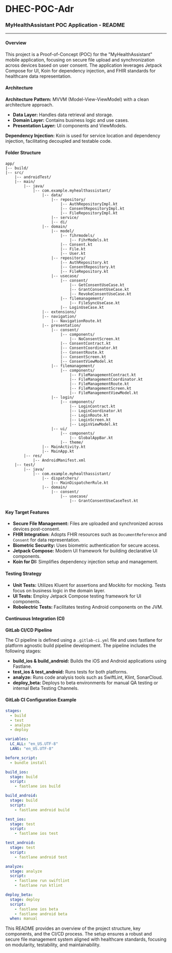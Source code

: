 # DHEC-POC-Adr
### MyHealthAssistant POC Application - README

---

#### Overview   

This project is a Proof-of-Concept (POC) for the "MyHealthAssistant" mobile application, focusing on secure file upload and synchronization across devices based on user consent. The application leverages Jetpack Compose for UI, Koin for dependency injection, and FHIR standards for healthcare data representation.

#### Architecture

**Architecture Pattern:** MVVM (Model-View-ViewModel) with a clean architecture approach.

- **Data Layer:** Handles data retrieval and storage.
- **Domain Layer:** Contains business logic and use cases.
- **Presentation Layer:** UI components and ViewModels.

**Dependency Injection:** Koin is used for service location and dependency injection, facilitating decoupled and testable code.

#### Folder Structure

```
app/
|-- build/
|-- src/
    |-- androidTest/
    |-- main/
        |-- java/
            |-- com.example.myhealthassistant/
                |-- data/
                    |-- repository/
                        |-- AuthRepositoryImpl.kt
                        |-- ConsentRepositoryImpl.kt
                        |-- FileRepositoryImpl.kt
                    |-- service/
                    |-- di/
                |-- domain/
                    |-- model/
                        |-- fihrmodels/
                            |-- FihrModels.kt
                        |-- Consent.kt
                        |-- File.kt
                        |-- User.kt
                    |-- repository/
                        |-- AuthRepository.kt
                        |-- ConsentRepository.kt
                        |-- FileRepository.kt
                    |-- usecase/
                        |-- consent/
                            |-- GetConsentUseCase.kt
                            |-- GrantConsentUseCase.kt
                            |-- RevokeConsentUseCase.kt
                        |-- filemanagement/
                            |-- FileSyncUseCase.kt
                        |-- LoginUseCase.kt
                |-- extensions/
                |-- navigation/
                    |-- NavigationRoute.kt
                |-- presentation/
                    |-- consent/
                        |-- components/
                            |-- NoConsentScreen.kt
                        |-- ConsentContract.kt
                        |-- ConsentCoordinator.kt
                        |-- ConsentRoute.kt
                        |-- ConsentScreen.kt
                        |-- ConsentViewModel.kt
                    |-- filemanagement/
                        |-- components/
                            |-- FileManagementContract.kt
                            |-- FileManagementCoordinator.kt
                            |-- FileManagementRoute.kt
                            |-- FileManagementScreen.kt
                            |-- FileManagementViewModel.kt
                    |-- login/
                        |-- components/
                            |-- LoginContract.kt
                            |-- LoginCoordinator.kt
                            |-- LoginRoute.kt
                            |-- LoginScreen.kt
                            |-- LoginViewModel.kt
                    |-- ui/
                        |-- components/
                            |-- GlobalAppBar.kt
                        |-- theme/
                |-- MainActivity.kt
                |-- MainApp.kt
        |-- res/
            |-- AndroidManifest.xml
    |-- test/
        |-- java/
            |-- com.example.myhealthassistant/
                |-- dispatchers/
                    |-- MainDispatcherRule.kt
                |-- domain/
                    |-- consent/
                        |-- usecase/
                            |-- GrantConsentUseCaseTest.kt
```

#### Key Target Features

- **Secure File Management:** Files are uploaded and synchronized across devices post-consent.
- **FHIR Integration:** Adopts FHIR resources such as `DocumentReference` and `Consent` for data representation.
- **Biometric Security:** Uses biometric authentication for secure access.
- **Jetpack Compose:** Modern UI framework for building declarative UI components.
- **Koin for DI:** Simplifies dependency injection setup and management.

#### Testing Strategy

- **Unit Tests:** Utilizes Kluent for assertions and Mockito for mocking. Tests focus on business logic in the domain layer.
- **UI Tests:** Employ Jetpack Compose testing framework for UI components.
- **Robolectric Tests:** Facilitates testing Android components on the JVM.

#### Continuous Integration (CI)

**GitLab CI/CD Pipeline**

The CI pipeline is defined using a `.gitlab-ci.yml` file and uses fastlane for platform agnostic build pipeline development. The pipeline includes the following stages:

- **build_ios & build_android:** Builds the iOS and Android applications using Fastlane.
- **test_ios & test_android:** Runs tests for both platforms.
- **analyze:** Runs code analysis tools such as SwiftLint, Klint, SonarCloud.
- **deploy_beta:** Deploys to beta environments for manual QA testing or internal Beta Testing Channels.

#### GitLab CI Configuration Example

```yaml
stages:
  - build
  - test
  - analyze
  - deploy

variables:
  LC_ALL: "en_US.UTF-8"
  LANG: "en_US.UTF-8"

before_script:
  - bundle install

build_ios:
  stage: build
  script:
    - fastlane ios build

build_android:
  stage: build
  script:
    - fastlane android build

test_ios:
  stage: test
  script:
    - fastlane ios test

test_android:
  stage: test
  script:
    - fastlane android test

analyze:
  stage: analyze
  script:
    - fastlane run swiftlint
    - fastlane run ktlint

deploy_beta:
  stage: deploy
  script:
    - fastlane ios beta
    - fastlane android beta
  when: manual
```

This README provides an overview of the project structure, key components, and the CI/CD process. The setup ensures a robust and secure file management system aligned with healthcare standards, focusing on modularity, testability, and maintainability.
